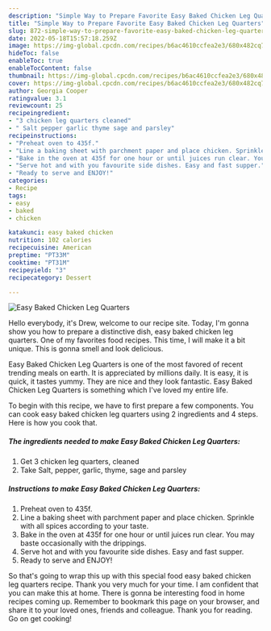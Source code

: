 ```yaml
---
description: "Simple Way to Prepare Favorite Easy Baked Chicken Leg Quarters"
title: "Simple Way to Prepare Favorite Easy Baked Chicken Leg Quarters"
slug: 872-simple-way-to-prepare-favorite-easy-baked-chicken-leg-quarters
date: 2022-05-18T15:57:18.259Z
image: https://img-global.cpcdn.com/recipes/b6ac4610ccfea2e3/680x482cq70/easy-baked-chicken-leg-quarters-recipe-main-photo.jpg
hideToc: false
enableToc: true
enableTocContent: false
thumbnail: https://img-global.cpcdn.com/recipes/b6ac4610ccfea2e3/680x482cq70/easy-baked-chicken-leg-quarters-recipe-main-photo.jpg
cover: https://img-global.cpcdn.com/recipes/b6ac4610ccfea2e3/680x482cq70/easy-baked-chicken-leg-quarters-recipe-main-photo.jpg
author: Georgia Cooper
ratingvalue: 3.1
reviewcount: 25
recipeingredient:
- "3 chicken leg quarters cleaned"
- " Salt pepper garlic thyme sage and parsley"
recipeinstructions:
- "Preheat oven to 435f."
- "Line a baking sheet with parchment paper and place chicken. Sprinkle with all spices according to your taste."
- "Bake in the oven at 435f for one hour or until juices run clear. You may baste occasionally with the drippings."
- "Serve hot and with you favourite side dishes. Easy and fast supper."
- "Ready to serve and ENJOY!"
categories:
- Recipe
tags:
- easy
- baked
- chicken

katakunci: easy baked chicken 
nutrition: 102 calories
recipecuisine: American
preptime: "PT33M"
cooktime: "PT31M"
recipeyield: "3"
recipecategory: Dessert

---
```



![Easy Baked Chicken Leg Quarters](https://img-global.cpcdn.com/recipes/b6ac4610ccfea2e3/680x482cq70/easy-baked-chicken-leg-quarters-recipe-main-photo.jpg)

Hello everybody, it's Drew, welcome to our recipe site. Today, I'm gonna show you how to prepare a distinctive dish, easy baked chicken leg quarters. One of my favorites food recipes. This time, I will make it a bit unique. This is gonna smell and look delicious.

Easy Baked Chicken Leg Quarters is one of the most favored of recent trending meals on earth. It is appreciated by millions daily. It is easy, it is quick, it tastes yummy. They are nice and they look fantastic. Easy Baked Chicken Leg Quarters is something which I've loved my entire life.




To begin with this recipe, we have to first prepare a few components. You can cook easy baked chicken leg quarters using 2 ingredients and 4 steps. Here is how you cook that.

<!--inarticleads1-->

##### The ingredients needed to make Easy Baked Chicken Leg Quarters:

1. Get 3 chicken leg quarters, cleaned
1. Take  Salt, pepper, garlic, thyme, sage and parsley




<!--inarticleads2-->

##### Instructions to make Easy Baked Chicken Leg Quarters:

1. Preheat oven to 435f.
1. Line a baking sheet with parchment paper and place chicken. Sprinkle with all spices according to your taste.
1. Bake in the oven at 435f for one hour or until juices run clear. You may baste occasionally with the drippings.
1. Serve hot and with you favourite side dishes. Easy and fast supper.
1. Ready to serve and ENJOY!



So that's going to wrap this up with this special food easy baked chicken leg quarters recipe. Thank you very much for your time. I am confident that you can make this at home. There is gonna be interesting food in home recipes coming up. Remember to bookmark this page on your browser, and share it to your loved ones, friends and colleague. Thank you for reading. Go on get cooking!

